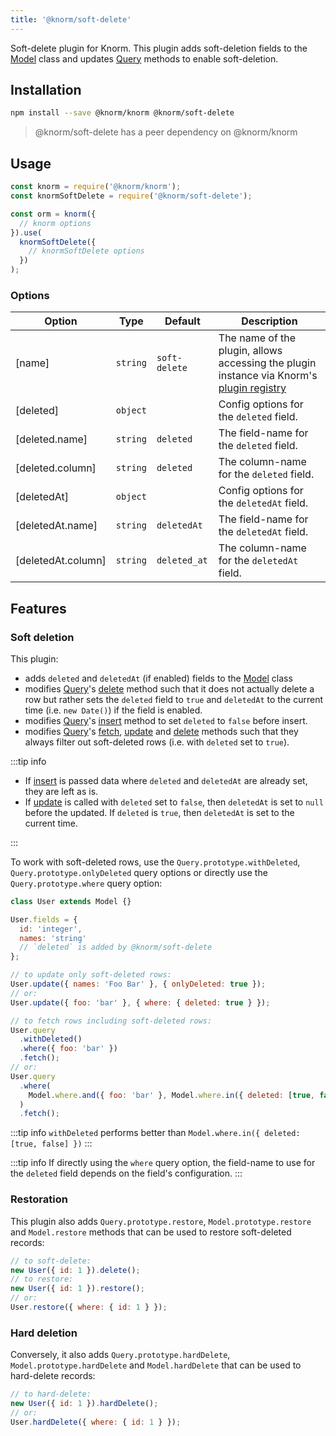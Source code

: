 ```yaml
---
title: '@knorm/soft-delete'
---
```


Soft-delete plugin for Knorm. This plugin adds soft-deletion fields to the
[Model](/api.md#model) class and updates [Query](/api.md#query) methods to
enable soft-deletion.

## Installation

```bash
npm install --save @knorm/knorm @knorm/soft-delete
```

> @knorm/soft-delete has a peer dependency on @knorm/knorm

## Usage

```js
const knorm = require('@knorm/knorm');
const knormSoftDelete = require('@knorm/soft-delete');

const orm = knorm({
  // knorm options
}).use(
  knormSoftDelete({
    // knormSoftDelete options
  })
);
```

### Options

| Option             | Type     | Default       | Description                                                                                                              |
| ------------------ | -------- | ------------- | ------------------------------------------------------------------------------------------------------------------------ |
| [name]             | `string` | `soft-delete` | The name of the plugin, allows accessing the plugin instance via Knorm's [plugin registry](/api.md#knorm-plugins-object) |
| [deleted]          | `object` |               | Config options for the `deleted` field.                                                                                  |
| [deleted.name]     | `string` | `deleted`     | The field-name for the `deleted` field.                                                                                  |
| [deleted.column]   | `string` | `deleted`     | The column-name for the `deleted` field.                                                                                 |
| [deletedAt]        | `object` |               | Config options for the `deletedAt` field.                                                                                |
| [deletedAt.name]   | `string` | `deletedAt`   | The field-name for the `deletedAt` field.                                                                                |
| [deletedAt.column] | `string` | `deleted_at`  | The column-name for the `deletedAt` field.                                                                               |

## Features

### Soft deletion

This plugin:

- adds `deleted` and `deletedAt` (if enabled) fields to the
  [Model](/api.md#model) class
- modifies [Query](/api.md#query)'s
  [delete](/api.md#query-delete-options-%E2%87%92-promise) method such that
  it does not actually delete a row but rather sets the `deleted` field to
  `true` and `deletedAt` to the current time (i.e. `new Date()`) if the field is
  enabled.
- modifies [Query](/api.md#query)'s
  [insert](/api.md#query-insert-data-options-%E2%87%92-promise) method to set
  `deleted` to `false` before insert.
- modifies [Query](/api.md#query)'s
  [fetch](/api.md#query-fetch-options-%E2%87%92-promise),
  [update](/api.md#query-update-data-options-%E2%87%92-promise) and
  [delete](/api.md#query-delete-options-%E2%87%92-promise) methods such that
  they always filter out soft-deleted rows (i.e. with `deleted` set to `true`).

:::tip info

- If [insert](/api.md#query-insert-data-options-%E2%87%92-promise) is passed
  data where `deleted` and `deletedAt` are already set, they are left as is.
- If [update](/api.md#query-update-data-options-%E2%87%92-promise) is called
  with `deleted` set to `false`, then `deletedAt` is set to `null` before the
  updated. If `deleted` is `true`, then `deletedAt` is set to the current time.

:::

To work with soft-deleted rows, use the `Query.prototype.withDeleted`,
`Query.prototype.onlyDeleted` query options or directly use the
`Query.prototype.where` query option:

```js
class User extends Model {}

User.fields = {
  id: 'integer',
  names: 'string'
  // `deleted` is added by @knorm/soft-delete
};

// to update only soft-deleted rows:
User.update({ names: 'Foo Bar' }, { onlyDeleted: true });
// or:
User.update({ foo: 'bar' }, { where: { deleted: true } });

// to fetch rows including soft-deleted rows:
User.query
  .withDeleted()
  .where({ foo: 'bar' })
  .fetch();
// or:
User.query
  .where(
    Model.where.and({ foo: 'bar' }, Model.where.in({ deleted: [true, false] }))
  )
  .fetch();
```

:::tip info
`withDeleted` performs better than `Model.where.in({ deleted: [true, false] })`
:::

:::tip info
If directly using the `where` query option, the field-name to use for the
`deleted` field depends on the field's configuration.
:::

### Restoration

This plugin also adds `Query.prototype.restore`, `Model.prototype.restore` and
`Model.restore` methods that can be used to restore soft-deleted records:

```js
// to soft-delete:
new User({ id: 1 }).delete();
// to restore:
new User({ id: 1 }).restore();
// or:
User.restore({ where: { id: 1 } });
```

### Hard deletion

Conversely, it also adds `Query.prototype.hardDelete`,
`Model.prototype.hardDelete` and `Model.hardDelete` that can be used to
hard-delete records:

```js
// to hard-delete:
new User({ id: 1 }).hardDelete();
// or:
User.hardDelete({ where: { id: 1 } });
```
